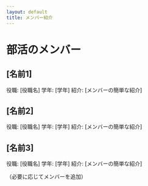```yaml
---
layout: default
title: メンバー紹介
---
```


# 部活のメンバー

## [名前1]
役職: [役職名]
学年: [学年]
紹介: [メンバーの簡単な紹介]

## [名前2]
役職: [役職名]
学年: [学年]
紹介: [メンバーの簡単な紹介]

## [名前3]
役職: [役職名]
学年: [学年]
紹介: [メンバーの簡単な紹介]

（必要に応じてメンバーを追加）
